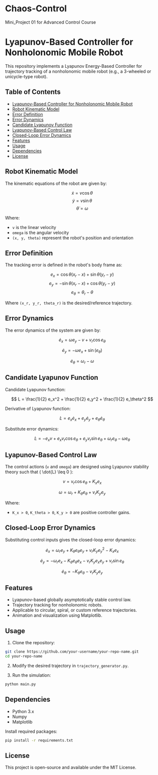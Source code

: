 # Chaos-Control
Mini_Project 01 for Advanced Control Course

# Lyapunov-Based Controller for Nonholonomic Mobile Robot

This repository implements a Lyapunov Energy-Based Controller for trajectory tracking of a nonholonomic mobile robot (e.g., a 3-wheeled or unicycle-type robot).

## Table of Contents
- [Lyapunov-Based Controller for Nonholonomic Mobile Robot](#lyapunov-based-controller-for-nonholonomic-mobile-robot)
- [Robot Kinematic Model](#robot-kinematic-model)
- [Error Definition](#error-definition)
- [Error Dynamics](#error-dynamics)
- [Candidate Lyapunov Function](#candidate-lyapunov-function)
- [Lyapunov-Based Control Law](#lyapunov-based-control-law)
- [Closed-Loop Error Dynamics](#closed-loop-error-dynamics)
- [Features](#features)
- [Usage](#usage)
- [Dependencies](#dependencies)
- [License](#license)

## Robot Kinematic Model

The kinematic equations of the robot are given by:

$$
\dot{x} = v \cos \theta
$$
$$
\dot{y} = v \sin \theta
$$
$$
\dot{\theta} = \omega
$$

Where:
- `v` is the linear velocity
- `omega` is the angular velocity
- `(x, y, theta)` represent the robot's position and orientation

## Error Definition

The tracking error is defined in the robot's body frame as:

$$
e_x = \cos \theta (x_r - x) + \sin \theta (y_r - y)
$$
$$
e_y = -\sin \theta (x_r - x) + \cos \theta (y_r - y)
$$
$$
e_\theta = \theta_r - \theta
$$

Where `(x_r, y_r, theta_r)` is the desired/reference trajectory.

## Error Dynamics

The error dynamics of the system are given by:


$$ 
\dot{e}_x = \omega e_y - v + v_r \cos{e_\theta} 
$$

$$
\dot{e}_y = -\omega e_x +  \sin (e_\theta)
$$

$$
\dot{e}_\theta = \omega_r - \omega
$$

## Candidate Lyapunov Function

Candidate Lyapunov function:

$$
L = \frac{1}{2} e_x^2 + \frac{1}{2} e_y^2 + \frac{1}{2} e_\theta^2
$$

Derivative of Lyapunov function:

$$
\dot{L} = e_x \dot{e}_x + e_y \dot{e}_y + e_\theta \dot{e}_\theta
$$

Substitute error dynamics:

$$
\dot{L} = -e_x v + e_x v_r \cos e_\theta + e_y v_r \sin e_\theta + \omega_r e_\theta - \omega e_\theta
$$

## Lyapunov-Based Control Law

The control actions (`v` and `omega`) are designed using Lyapunov stability theory such that \( \dot{L} \leq 0 \):

$$
v = v_r \cos e_\theta + K_x e_x
$$

$$
\omega = \omega_r + K_\theta e_\theta + v_r K_y e_y
$$

Where:
- `K_x > 0`, `K_theta > 0`, `K_y > 0` are positive controller gains.

## Closed-Loop Error Dynamics

Substituting control inputs gives the closed-loop error dynamics:

$$
\dot{e}_x = \omega_r e_y + K_\theta e_\theta e_y + v_r K_y e_y^2 - K_x e_x
$$

$$
\dot{e}_y = -\omega_r e_x - K_\theta e_\theta e_x - v_r K_y e_x e_y + v_r \sin e_\theta
$$

$$
\dot{e}_\theta = -K_\theta e_\theta - v_r K_y e_y
$$

## Features

- Lyapunov-based globally asymptotically stable control law.
- Trajectory tracking for nonholonomic robots.
- Applicable to circular, spiral, or custom reference trajectories.
- Animation and visualization using Matplotlib.

## Usage

1. Clone the repository:

```bash
git clone https://github.com/your-username/your-repo-name.git
cd your-repo-name
```

2. Modify the desired trajectory in `trajectory_generator.py`.

3. Run the simulation:

```bash
python main.py
```

## Dependencies

- Python 3.x
- Numpy
- Matplotlib

Install required packages:

```bash
pip install -r requirements.txt
```

## License

This project is open-source and available under the MIT License.
